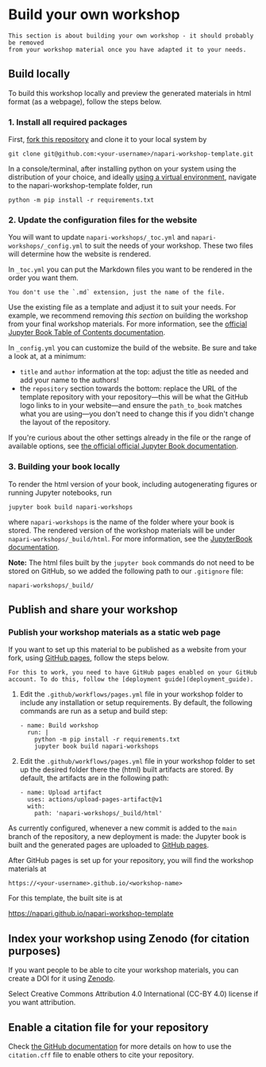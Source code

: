 # Build your own workshop

```{note}
This section is about building your own workshop - it should probably be removed
from your workshop material once you have adapted it to your needs.
```

## Build locally

To build this workshop locally and preview the generated materials in html format (as a webpage), follow the steps below.

### 1. Install all required packages

First, [fork this repository](https://docs.github.com/en/get-started/quickstart/fork-a-repo) and clone it to your local system by

```
git clone git@github.com:<your-username>/napari-workshop-template.git
```

In a console/terminal, after installing python on your system using the
distribution of your choice, and ideally
[using a virtual environment](https://packaging.python.org/en/latest/guides/installing-using-pip-and-virtual-environments/), navigate to the napari-workshop-template folder,
run

```
python -m pip install -r requirements.txt
```

### 2. Update the configuration files for the website

You will want to update `napari-workshops/_toc.yml` and `napari-workshops/_config.yml` to 
suit the needs of your workshop. These two files will determine how the website is rendered.

In `_toc.yml` you can put the Markdown files you want to be rendered in the order you want them.

```{important}
You don't use the `.md` extension, just the name of the file.
```

Use the existing file as a template and adjust it to suit your needs. For example, we recommend
removing *this section* on building the workshop from your final workshop materials.
For more information, see the [official Jupyter Book Table of Contents documentation](https://jupyterbook.org/customize/toc.html).

In `_config.yml` you can customize the build of the website. Be sure and take a look at, at a minimum:
- `title` and `author` information at the top: adjust the title as needed and add your name to the authors!
- the `repository` section towards the bottom: replace the URL of the template repository with your repository—this will be what the GitHub logo links to in your website—and ensure the `path_to_book` matches what you are using—you don't need to change this if you didn't change the layout of the repository.

If you're curious about the other settings already in the file or the range of available options, see [the official official Jupyter Book documentation](https://jupyterbook.org/customize/config.html).

### 3. Building your book locally

To render the html version of your book, including autogenerating figures or
running Jupyter notebooks, run

```
jupyter book build napari-workshops
```

where `napari-workshops` is the name of the folder where your book is stored.
The rendered version of the workshop materials will be under
`napari-workshops/_build/html`. For more information, see the
[JupyterBook documentation](https://jupyterbook.org/).

**Note:** The html files built by the `jupyter book` commands do not need to be
stored on GitHub, so we added the following path to our `.gitignore` file:

```
napari-workshops/_build/
```

## Publish and share your workshop
### Publish your workshop materials as a static web page

If you want to set up this material to be published as a website from your fork, using [GitHub pages](https://pages.github.com/), follow the steps below.

```{important}
For this to work, you need to have GitHub pages enabled on your GitHub account. To do this, follow the [deployment guide](deployment_guide).
```

1. Edit the `.github/workflows/pages.yml` file in your workshop folder to
   include any installation or setup requirements. By default, the following
   commands are run as a setup and build step:

    ```
    - name: Build workshop
      run: |
        python -m pip install -r requirements.txt
        jupyter book build napari-workshops
    ```

2. Edit the `.github/workflows/pages.yml` file in your workshop folder to
   set up the desired folder there the (html) built artifacts are stored. By
   default, the artifacts are in the following path:

    ```
    - name: Upload artifact
      uses: actions/upload-pages-artifact@v1
      with:
        path: 'napari-workshops/_build/html'
    ```

As currently configured, whenever a new commit is added to the `main` branch of the repository, a new deployment is made: the Jupyter book is built and the
generated pages are uploaded to [GitHub pages](https://docs.github.com/en/pages/quickstart). 

After GitHub pages is set up for your repository, you will find the workshop materials at

```
https://<your-username>.github.io/<workshop-name>
```

For this template, the built site is at

https://napari.github.io/napari-workshop-template

## Index your workshop using Zenodo (for citation purposes)

If you want people to be able to cite your workshop materials, you can create
a DOI for it using [Zenodo](https://docs.github.com/en/repositories/archiving-a-github-repository/referencing-and-citing-content).

Select Creative Commons Attribution 4.0 International (CC-BY 4.0) license if you want attribution.

## Enable a citation file for your repository

Check [the GitHub documentation](https://docs.github.com/en/repositories/managing-your-repositorys-settings-and-features/customizing-your-repository/about-citation-files) for more details on how to use the `citation.cff` file to enable others to cite your repository.

